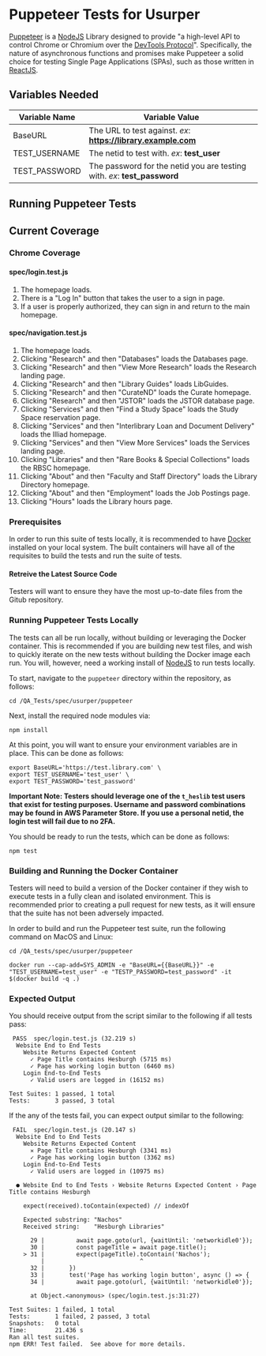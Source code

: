 # Puppeteer Tests for Usurper

[Puppeteer](https://pptr.dev/) is a [NodeJS](https://npmjs.org/package/puppeteer) Library designed to provide "a high-level API to control Chrome or Chromium over the [DevTools Protocol](https://chromedevtools.github.io/devtools-protocol/)".
Specifically, the nature of asynchronous functions and promises make Puppeteer a solid choice for testing Single Page Applications (SPAs), such as those written in [ReactJS](https://reactjs.org/).

## Variables Needed

Variable Name | Variable Value
------------- | ---------------
BaseURL | The URL to test against. *ex*: **https://library.example.com**
TEST_USERNAME | The netid to test with. *ex*: **test_user**
TEST_PASSWORD | The password for the netid you are testing with. *ex*: **test_password**

## Running Puppeteer Tests

## Current Coverage

### Chrome Coverage

#### spec/login.test.js

1. The homepage loads.
1. There is a "Log In" button that takes the user to a sign in page.
1. If a user is properly authorized, they can sign in and return to the main homepage.

#### spec/navigation.test.js

1. The homepage loads.
1. Clicking "Research" and then "Databases" loads the Databases page.
1. Clicking "Research" and then "View More Research" loads the Research landing page.
1. Clicking "Research" and then "Library Guides" loads LibGuides.
1. Clicking "Research" and then "CurateND" loads the Curate homepage.
1. Clicking "Research" and then "JSTOR" loads the JSTOR database page.
1. Clicking "Services" and then "Find a Study Space" loads the Study Space reservation page.
1. Clicking "Services" and then "Interlibrary Loan and Document Delivery" loads the Illiad homepage.
1. Clicking "Services" and then "View More Services" loads the Services landing page.
1. Clicking "Libraries" and then "Rare Books & Special Collections" loads the RBSC homepage.
1. Clicking "About" and then "Faculty and Staff Directory" loads the Library Directory homepage.
1. Clicking "About" and then "Employment" loads the Job Postings page.
1. Clicking "Hours" loads the Library hours page.

### Prerequisites

In order to run this suite of tests locally, it is recommended to have [Docker](https://www.docker.com) installed on your local system. The built containers will have all of the requisites to build the tests and run the suite of tests.

#### Retreive the Latest Source Code

Testers will want to ensure they have the most up-to-date files from the Gitub repository.

### Running Puppeteer Tests Locally

The tests can all be run locally, without building or leveraging the Docker container. This is recommended if you are building new test files, and wish to quickly iterate on the new tests without building the Docker image each run. You will, however, need a working install of [NodeJS](https://nodejs.org/) to run tests locally.

To start, navigate to the `puppeteer` directory within the repository, as follows:

```console
cd /QA_Tests/spec/usurper/puppeteer
```

Next, install the required node modules via:

```console
npm install
```

At this point, you will want to ensure your environment variables are in place. This can be done as follows:

```console
export BaseURL='https://test.library.com' \
export TEST_USERNAME='test_user' \
export TEST_PASSWORD='test_password'
```

**Important Note: Testers should leverage one of the `t_heslib` test users that exist for testing purposes. Username and password combinations may be found in AWS Parameter Store. If you use a personal netid, the login test will fail due to no 2FA.**

You should be ready to run the tests, which can be done as follows:

```console
npm test
```

### Building and Running the Docker Container

Testers will need to build a version of the Docker container if they wish to execute tests in a fully clean and isolated environment. This is recommended prior to creating a pull request for new tests, as it will ensure that the suite has not been adversely impacted.

In order to build and run the Puppeteer test suite, run the following command on MacOS and Linux:

```console
cd /QA_tests/spec/usurper/puppeteer

docker run --cap-add=SYS_ADMIN -e "BaseURL={{BaseURL}}" -e "TEST_USERNAME=test_user" -e "TESTP_PASSWORD=test_password" -it $(docker build -q .)
```

### Expected Output

You should receive output from the script similar to the following if all tests pass:

```console
 PASS  spec/login.test.js (32.219 s)
  Website End to End Tests
    Website Returns Expected Content
      ✓ Page Title contains Hesburgh (5715 ms)
      ✓ Page has working login button (6460 ms)
    Login End-to-End Tests
      ✓ Valid users are logged in (16152 ms)

Test Suites: 1 passed, 1 total
Tests:       3 passed, 3 total
```

If the any of the tests fail, you can expect output similar to the following:

```console
 FAIL  spec/login.test.js (20.147 s)
  Website End to End Tests
    Website Returns Expected Content
      ✕ Page Title contains Hesburgh (3341 ms)
      ✓ Page has working login button (3362 ms)
    Login End-to-End Tests
      ✓ Valid users are logged in (10975 ms)

  ● Website End to End Tests › Website Returns Expected Content › Page Title contains Hesburgh

    expect(received).toContain(expected) // indexOf

    Expected substring: "Nachos"
    Received string:    "Hesburgh Libraries"

      29 |         await page.goto(url, {waitUntil: 'networkidle0'});
      30 |         const pageTitle = await page.title();
    > 31 |         expect(pageTitle).toContain('Nachos');
         |                           ^
      32 |       })
      33 |       test('Page has working login button', async () => {
      34 |         await page.goto(url, {waitUntil: 'networkidle0'});

      at Object.<anonymous> (spec/login.test.js:31:27)

Test Suites: 1 failed, 1 total
Tests:       1 failed, 2 passed, 3 total
Snapshots:   0 total
Time:        21.436 s
Ran all test suites.
npm ERR! Test failed.  See above for more details.
```
